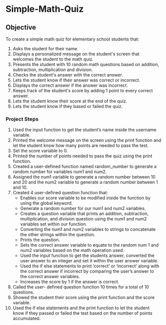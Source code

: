 # Simple-Math-Quiz

## Objective
To create a simple math quiz for elementary school students that:
 1. Asks the student for their name.
 2. Displays a personalized message on the student's screen that welcomes the 
    student to the math quiz.
 3. Presents the student with 10 random math questions based on addition, 
    subtraction, multiplication and division.
 4. Checks the student's answer with the correct answer.
 5. Lets the student know if their answer was correct or incorrect.
 6. Displays the correct answer if the answer was incorrect.
 7. Keeps track of the student's score by adding 1 point to every correct 
    answer.
 8. Lets the student know their score at the end of the quiz.
 9. Lets the student know if they based or failed the quiz.     

### Project Steps
1.	Used the input function to get the student’s name inside the username variable.
2.	Printed the welcome message on the screen using the print function and let the student know how many points are needed to pass the test.
3.	Set the score variable to 0.
4.	Printed the number of points needed to pass the quiz using the print function.
5.	Created a user-defined function named random_number to generate a random number for variables num1 and num2.
6.	Assigned the num1 variable to generate a random number between 10 and 20 and the num2 variable to generate a random number between 1 and 10.
7.	Created 4 user-defined question function that:
    -	Enables our score variable to be modified inside the function by using the global keyword.
    - Generate a random number for our num1 and num2 variables. 
    - Creates a question variable that prints an addition, subtraction, multiplication, and division question using the num1 and 
      num2 variables set within our function.
    - Converting the num1 and num2 variables to strings to concatenate the other strings within the question.
    -	Prints the question.
    - Sets the correct answer variable to equate to the random num 1 and num2 variables based on the math operation used.
    - Used the input function to get the students answer, converted the user answer to an integer and set it within the user 
      answer variable.
    - Used the if else statements to print ‘correct’ or ‘incorrect’ along with the correct answer if incorrect by comparing the 
      user’s answer to the correct answer variables.
    -	Increases the score by 1 if the answer is correct.
8.	Called the user- defined question function 10 times for a total of 10 questions.
9.	Showed the student their score using the print function and the score variable.
10.	Used the if else statements and the print function to let the student know if they passed or failed the test based on the number of points accumulated.
